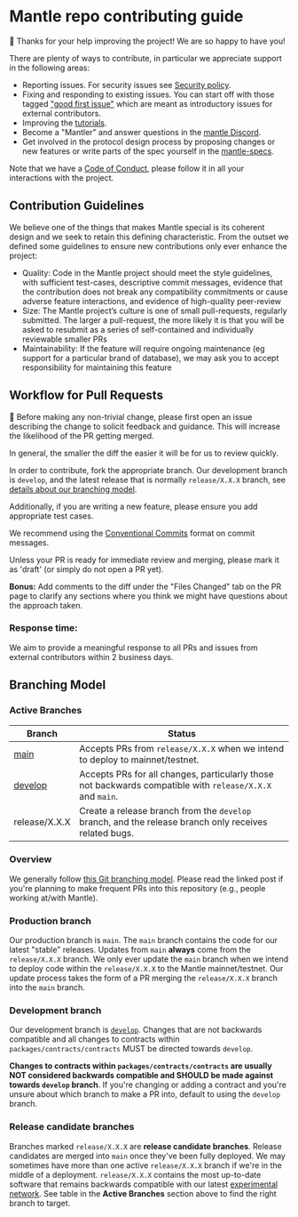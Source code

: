 # Mantle repo contributing guide

🎈 Thanks for your help improving the project! We are so happy to have you!

There are plenty of ways to contribute, in particular we appreciate support in the following areas:

- Reporting issues. For security issues see [Security policy](https://github.com/mantlenetworkio/mantle-v2/blob/develop/SECURITY.md).
- Fixing and responding to existing issues. You can start off with those tagged ["good first issue"](https://github.com/mantlenetworkio/mantle-v2/contribute) which are meant as introductory issues for external contributors.
- Improving the [tutorials](https://github.com/mantlenetworkio/mantle-tutorial).
- Become a "Mantler" and answer questions in the [mantle Discord](https://discord.com/invite/0xMantle).
- Get involved in the protocol design process by proposing changes or new features or write parts of the spec yourself in the [mantle-specs](https://docs-v2.mantle.xyz/).

Note that we have a [Code of Conduct](https://github.com/mantlenetworkio/.github/blob/main/CODE_OF_CONDUCT.md), please follow it in all your interactions with the project.

## Contribution Guidelines

We believe one of the things that makes Mantle special is its coherent design and we seek to retain this defining characteristic. From the outset we defined some guidelines to ensure new contributions only ever enhance the project:

- Quality: Code in the Mantle project should meet the style guidelines, with sufficient test-cases, descriptive commit messages, evidence that the contribution does not break any compatibility commitments or cause adverse feature interactions, and evidence of high-quality peer-review
- Size: The Mantle project’s culture is one of small pull-requests, regularly submitted. The larger a pull-request, the more likely it is that you will be asked to resubmit as a series of self-contained and individually reviewable smaller PRs
- Maintainability: If the feature will require ongoing maintenance (eg support for a particular brand of database), we may ask you to accept responsibility for maintaining this feature

## Workflow for Pull Requests

🚨 Before making any non-trivial change, please first open an issue describing the change to solicit feedback and guidance. This will increase the likelihood of the PR getting merged.

In general, the smaller the diff the easier it will be for us to review quickly.

In order to contribute, fork the appropriate branch. Our development branch is `develop`, and the latest release that is normally `release/X.X.X` branch, see [details about our branching model](https://github.com/mantlenetworkio/mantle-v2/blob/main/CONTRIBUTING.md#branching-model).

Additionally, if you are writing a new feature, please ensure you add appropriate test cases.

We recommend using the [Conventional Commits](https://www.conventionalcommits.org/en/v1.0.0/) format on commit messages.

Unless your PR is ready for immediate review and merging, please mark it as 'draft' (or simply do not open a PR yet).

**Bonus:** Add comments to the diff under the "Files Changed" tab on the PR page to clarify any sections where you think we might have questions about the approach taken.

### Response time:

We aim to provide a meaningful response to all PRs and issues from external contributors within 2 business days.

## Branching Model

### Active Branches

| Branch                                                                | Status                                                                                                    |
| --------------------------------------------------------------------- | --------------------------------------------------------------------------------------------------------- |
| [main](https://github.com/mantlenetworkio/mantle-v2/tree/main/)       | Accepts PRs from `release/X.X.X` when we intend to deploy to mainnet/testnet.                             |
| [develop](https://github.com/mantlenetworkio/mantle-v2/tree/develop/) | Accepts PRs for all changes, particularly those not backwards compatible with `release/X.X.X` and `main`. |
| release/X.X.X                                                         | Create a release branch from the `develop` branch, and the release branch only receives related bugs.     |

### Overview

We generally follow [this Git branching model](https://nvie.com/posts/a-successful-git-branching-model/).
Please read the linked post if you're planning to make frequent PRs into this repository (e.g., people working at/with Mantle).

### Production branch

Our production branch is `main`.
The `main` branch contains the code for our latest "stable" releases.
Updates from `main` **always** come from the `release/X.X.X` branch.
We only ever update the `main` branch when we intend to deploy code within the `release/X.X.X` to the Mantle mainnet/testnet.
Our update process takes the form of a PR merging the `release/X.X.X` branch into the `main` branch.

### Development branch

Our development branch is [`develop`](https://github.com/mantlenetworkio/mantle-v2/tree/develop/).
Changes that are not backwards compatible and all changes to contracts within `packages/contracts/contracts` MUST be directed towards `develop`.

**Changes to contracts within `packages/contracts/contracts` are usually NOT considered backwards compatible and SHOULD be made against towards `develop` branch**.
If you're changing or adding a contract and you're unsure about which branch to make a PR into, default to using the `develop` branch.

### Release candidate branches

Branches marked `release/X.X.X` are **release candidate branches**.
Release candidates are merged into `main` once they've been fully deployed.
We may sometimes have more than one active `release/X.X.X` branch if we're in the middle of a deployment.
`release/X.X.X` contains the most up-to-date software that remains backwards compatible with our latest [experimental network](https://docs-v2.mantle.xyz/devs/dev-hubs/quick).
See table in the **Active Branches** section above to find the right branch to target.
